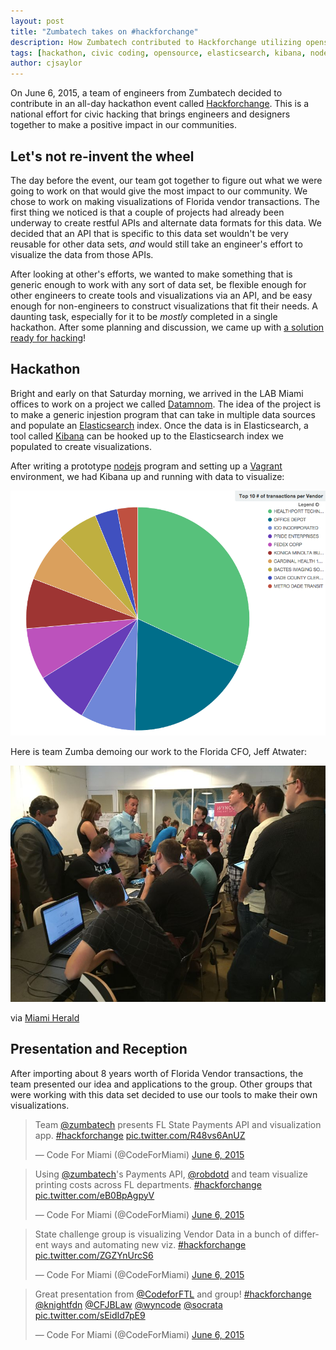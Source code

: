 ```yaml
---
layout: post
title: "Zumbatech takes on #hackforchange"
description: How Zumbatech contributed to Hackforchange utilizing opensource tools.
tags: [hackathon, civic coding, opensource, elasticsearch, kibana, nodejs]
author: cjsaylor
---
```


On June 6, 2015, a team of engineers from Zumbatech decided to contribute in
an all-day hackathon event called [Hackforchange](http://hackforchange.org/).
This is a national effort for civic hacking that brings engineers and designers
together to make a positive impact in our communities.

## Let's not re-invent the wheel

The day before the event, our team got together to figure out what we were going to work
on that would give the most impact to our community. We chose to work on making visualizations
of Florida vendor transactions. The first thing we noticed is that a couple of projects had
already been underway to create restful APIs and alternate data formats for this data. We decided
that an API that is specific to this data set wouldn't be very reusable for other data sets, *and*
would still take an engineer's effort to visualize the data from those APIs.

After looking at other's efforts, we wanted to make something that is generic enough to
work with any sort of data set, be flexible enough for other engineers to create tools and
visualizations via an API, and be easy enough for non-engineers to construct visualizations
that fit their needs. A daunting task, especially for it to be _mostly_ completed in a single
hackathon. After some planning and discussion, we came up with [a solution ready for hacking](https://github.com/cjsaylor/datamnom)!

## Hackathon

Bright and early on that Saturday morning, we arrived in the LAB Miami offices to
work on a project we called [Datamnom](https://github.com/cjsaylor/datamnom). The idea
of the project is to make a generic injestion program that can take in multiple data sources and
populate an [Elasticsearch](https://www.elastic.co/products/elasticsearch) index. Once the data
is in Elasticsearch, a tool called [Kibana](https://www.elastic.co/products/kibana) can be hooked
up to the Elasticsearch index we populated to create visualizations.

After writing a prototype [nodejs](https://nodejs.org) program and setting up a [Vagrant](https://www.vagrantup.com/)
environment, we had Kibana up and running with data to visualize:

<img alt="Kibana running FL Vendor data" class="img-responsive" src="/img/blog/visualization1.png">

Here is team Zumba demoing our work to the Florida CFO, Jeff Atwater:

<img alt="Team Zumba demoing Datamnom to Jeff Atwater and others" class="img-responsive" src="/img/blog/miamiherald-hackathon.jpg">

via [Miami Herald](http://miamiherald.typepad.com/the-starting-gate/2015/06/florida-cfo-jeff-atwater-spent-the-morning-with-a-coworking-space-full-of-young-hackers-this-is-dress-down-day-for-me.html)

## Presentation and Reception

After importing about 8 years worth of Florida Vendor transactions, the team presented our idea and applications
to the group. Other groups that were working with this data set decided to use our tools to make their own visualizations.

<div class="row">
    <div class="col-md-6">
        <blockquote class="twitter-tweet" lang="en"><p lang="en" dir="ltr">Team <a href="https://twitter.com/zumbatech">@zumbatech</a> presents FL State Payments API and visualization app. <a href="https://twitter.com/hashtag/hackforchange?src=hash">#hackforchange</a> <a href="http://t.co/R48vs6AnUZ">pic.twitter.com/R48vs6AnUZ</a></p>&mdash; Code For Miami (@CodeForMiami) <a href="https://twitter.com/CodeForMiami/status/607296202191872000">June 6, 2015</a></blockquote>
        <script async src="//platform.twitter.com/widgets.js" charset="utf-8"></script>
    </div>
    <div class="col-md-6">
        <blockquote class="twitter-tweet" lang="en"><p lang="en" dir="ltr">Using <a href="https://twitter.com/zumbatech">@zumbatech</a>&#39;s Payments API, <a href="https://twitter.com/robdotd">@robdotd</a> and team visualize printing costs across FL departments. <a href="https://twitter.com/hashtag/hackforchange?src=hash">#hackforchange</a> <a href="http://t.co/eB0BpAgpyV">pic.twitter.com/eB0BpAgpyV</a></p>&mdash; Code For Miami (@CodeForMiami) <a href="https://twitter.com/CodeForMiami/status/607297271928131585">June 6, 2015</a></blockquote>
        <script async src="//platform.twitter.com/widgets.js" charset="utf-8"></script>
    </div>
</div>
<div class="row">
    <div class="col-md-6">
        <blockquote class="twitter-tweet" lang="en"><p lang="en" dir="ltr">State challenge group is visualizing Vendor Data in a bunch of different ways and automating new viz. <a href="https://twitter.com/hashtag/hackforchange?src=hash">#hackforchange</a> <a href="http://t.co/ZGZYnUrcS6">pic.twitter.com/ZGZYnUrcS6</a></p>&mdash; Code For Miami (@CodeForMiami) <a href="https://twitter.com/CodeForMiami/status/607218433437089792">June 6, 2015</a></blockquote>
        <script async src="//platform.twitter.com/widgets.js" charset="utf-8"></script>
    </div>
    <div class="col-md-6">
        <blockquote class="twitter-tweet" lang="en"><p lang="en" dir="ltr">Great presentation from <a href="https://twitter.com/CodeforFTL">@CodeforFTL</a> and group! <a href="https://twitter.com/hashtag/hackforchange?src=hash">#hackforchange</a> <a href="https://twitter.com/knightfdn">@knightfdn</a> <a href="https://twitter.com/CFJBLaw">@CFJBLaw</a> <a href="https://twitter.com/wyncode">@wyncode</a> <a href="https://twitter.com/socrata">@socrata</a> <a href="http://t.co/sEidId7pE9">pic.twitter.com/sEidId7pE9</a></p>&mdash; Code For Miami (@CodeForMiami) <a href="https://twitter.com/CodeForMiami/status/607297689525481473">June 6, 2015</a></blockquote>
        <script async src="//platform.twitter.com/widgets.js" charset="utf-8"></script>
    </div>
</div>
